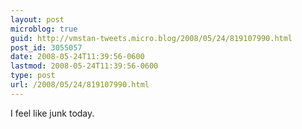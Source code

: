 ```yaml
---
layout: post
microblog: true
guid: http://vmstan-tweets.micro.blog/2008/05/24/819107990.html
post_id: 3055057
date: 2008-05-24T11:39:56-0600
lastmod: 2008-05-24T11:39:56-0600
type: post
url: /2008/05/24/819107990.html
---
```

I feel like junk today.
